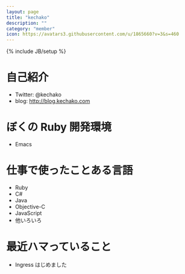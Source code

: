 ```yaml
---
layout: page
title: "kechako"
description: ""
category: "member"
icon: https://avatars3.githubusercontent.com/u/1865660?v=3&s=460
---
```

{% include JB/setup %}

# 自己紹介

- Twitter: @kechako
- blog: http://blog.kechako.com


# ぼくの Ruby 開発環境

- Emacs


# 仕事で使ったことある言語

- Ruby
- C#
- Java
- Objective-C
- JavaScript
- 他いろいろ


# 最近ハマっていること

- Ingress はじめました
